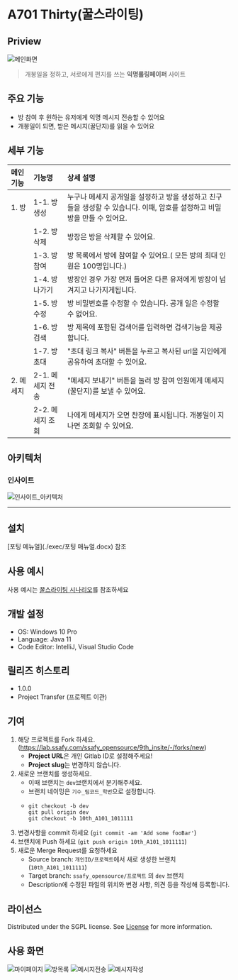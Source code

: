 # A701 Thirty(꿀스라이팅)

## Priview

![메인화면](./exec/images/ggul-main.png)

>개봉일을 정하고, 서로에게 편지를 쓰는 **익명롤링페이퍼** 사이트


## 주요 기능

- 방 참여 후 원하는 유저에게 익명 메시지 전송할 수 있어요
- 개봉일이 되면, 받은 메시지(꿀단지)를 읽을 수 있어요

## 세부 기능

| 메인 기능      | 기능명                  | 상세 설명                                                                                                                         |
|:-----------|:---------------------|:------------------------------------------------------------------------------------------------------------------------------|
| 1. 방       | 1-1. 방 생성            | 누구나 메세지 공개일을 설정하고 방을 생성하고 친구들을 생성할 수 있습니다. 이때, 암호를 설정하고 비밀방을 만들 수 있어요.                                                        |
|            | 1-2. 방 삭제            | 방장은 방을 삭제할 수 있어요.                                                                                                             |
|            | 1-3. 방 참여            | 방 목록에서 방에 참여할 수 있어요.( 모든 방의 최대 인원은 100명입니다.)                                                                                  |
|            | 1-4. 방 나가기           | 방장인 경우 가장 먼저 들어온 다른 유저에게 방장이 넘겨지고 나가지게됩니다.                                                                                    |
|            | 1-5. 방 수정            | 방 비밀번호를 수정할 수 있습니다. 공개 일은 수정할 수 없어요.                                                                                          |
|            | 1-6. 방 검색            | 방 제목에 포함된 검색어를 입력하면 검색기능을 제공합니다.                                                                                              |
|            | 1-7. 방 초대            | "초대 링크 복사" 버튼을 누르고 복사된 url을 지인에게 공유하여 초대할 수 있어요.                                                                              |
| 2. 메세지     | 2-1. 메세지 전송          | "메세지 보내기" 버튼을 눌러 방 참여 인원에게 메세지(꿀단지)를 보낼 수 있어요.                                                                                |
|            | 2-2. 메세지 조회          | 나에게 메세지가 오면 찬장에 표시됩니다. 개봉일이 지나면 조회할 수 있어요.                                                                                    |

## 아키텍처

### 인사이트

![인사이트_아키텍처](./exec/images/ggul-architecture.png)

<hr/>

## 설치

[포팅 메뉴얼](./exec/포팅 매뉴얼.docx) 참조

## 사용 예시

사용 예시는 [꿀스라이팅 시나리오](./exec/RollingHoney_시연_시나리오.pdf)를 참조하세요


## 개발 설정

- OS: Windows 10 Pro
- Language: Java 11
- Code Editor: IntelliJ, Visual Studio Code

## 릴리즈 히스토리

* 1.0.0
* Project Transfer (프로젝트 이관)

## 기여

1. 해당 프로젝트를 Fork 하세요. (https://lab.ssafy.com/ssafy_opensource/9th_insite/-/forks/new)
    * **Project URL**은 개인 Gitlab ID로 설정해주세요!
    * **Project slug**는 변경하지 않습니다.
2.  새로운 브랜치를 생성하세요.
    *   이때 브랜치는 `dev`브랜치에서 분기해주세요.
    *   브랜치 네이밍은 `기수_팀코드_학번`으로 설정합니다.
    *   ```
        git checkout -b dev  
        git pull origin dev  
        git checkout -b 10th_A101_1011111
3.  변경사항을 commit 하세요 (`git commit -am 'Add some fooBar'`)
4.  브랜치에 Push 하세요 (`git push origin 10th_A101_1011111`)
5.  새로운 Merge Request를 요청하세요
    *   Source branch: `개인ID/프로젝트`에서 새로 생성한 브랜치(`10th_A101_1011111`)
    *   Target branch: `ssafy_opensource/프로젝트` 의 `dev` 브랜치
    *   Description에 수정된 파일의 위치와 변경 사항, 의견 등을 작성해 등록합니다.


## 라이선스

Distributed under the SGPL license. See [License](LICENSE) for more information.

## 사용 화면

![마이페이지](./exec/images/ggul-mypage-1.png)
![방목록](./exec/images/ggul-rooms-1.png)
![메시지전송](./exec/images/ggul-send-1.png)
![메시지작성](./exec/images/ggul-send-c-1.png)

